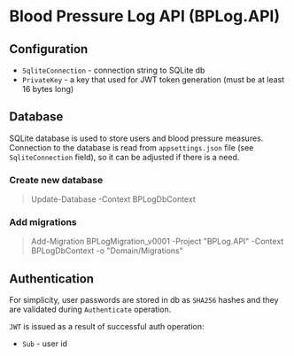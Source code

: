 ﻿# Blood Pressure Log API (BPLog.API)

## Configuration

- `SqliteConnection` - connection string to SQLite db
- `PrivateKey` - a key that used for JWT token generation (must be at least 16 bytes long)

## Database
SQLite database is used to store users and blood pressure measures.  
Connection to the database is read from `appsettings.json` file (see `SqliteConnection` field), so it can be adjusted if there is a need.

### Create new database
> Update-Database -Context BPLogDbContext

### Add migrations
> Add-Migration BPLogMigration_v0001  -Project "BPLog.API" -Context BPLogDbContext -o "Domain/Migrations"

## Authentication

For simplicity, user passwords are stored in db as `SHA256` hashes and they are validated during `Authenticate` operation.

`JWT` is issued as a result of successful auth operation:
- `Sub` - user id

